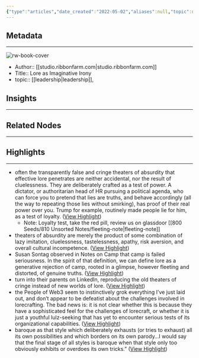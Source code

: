 ```yaml
---
{"type":"articles","date_created":"2022-05-02","aliases":null,"topic":null,"url":"https://studio.ribbonfarm.com/p/lore-as-imaginative-irony","layout":null,"banner":null,"dg-publish":true,"tags":null,"permalink":"/300-biblio/200-articles/lore-as-imaginative-irony/","dgPassFrontmatter":true,"created":"2023-10-20T12:44:17.000-05:00","updated":"2023-10-20T12:44:17.000-05:00"}
---
```


## Metadata
---
![rw-book-cover](https://readwise-assets.s3.amazonaws.com/static/images/article4.6bc1851654a0.png)
- Author:: [[studio.ribbonfarm.com\|studio.ribbonfarm.com]]
- Title:: Lore as Imaginative Irony
- topic:: [[leadership\|leadership]], 



## Insights
---
## Related Nodes
---

## Highlights 
---
- often the transparently false and cringe theaters of absurdity that effective lore penetrates are neither accidental, nor the result of cluelessness. They are deliberately crafted as a test of power. A dictator, or authoritarian head of HR pursuing a political agenda, who can force you to pretend that lies are truths, and behave accordingly (all the way to repeating those lies without smirking), has proof of their real power over you. Trump for example, routinely made people lie for him, as a test of loyalty. ([View Highlight](https://instapaper.com/read/1503426514/19454961))
    - Note: Loyalty test, take the red pill, review us on glassdoor [[800 Seeds/810 Unsorted Notes/fleeting-note\|fleeting-note]]
- theaters of absurdity are merely the product of some combination of lazy imitation, cluelessness, tastelessness, apathy, risk aversion, and overall cultural incompetence. ([View Highlight](https://instapaper.com/read/1503426514/19454967))
- Susan Sontag observed in Notes on Camp that camp is failed seriousness. In the spirit of that definition, we can define lore as a generative rejection of camp, rooted in a glimpse, however fleeting and distorted, of genuine truths. ([View Highlight](https://instapaper.com/read/1503426514/19454972))
- turn into their parents on LinkedIn, reproducing the old theaters of cringe instead of new worlds of lore. ([View Highlight](https://instapaper.com/read/1503426514/19455086))
- the People of Web3 seem to instinctively grok everything I’ve just laid out, and don’t appear to be defeatist about the challenges involved in lorecrafting.
  The bad news is: it is not clear whether this is because they have a sophisticated feel for the challenges of lorecraft, or whether it is just a youthful lulz-seeking that has yet to encounter serious tests of its organizational capabilities. ([View Highlight](https://instapaper.com/read/1503426514/19455088))
- baroque as that style which deliberately exhausts (or tries to exhaust) all its own possibilities and which borders on its own parody…I would say that the final stage of all styles is baroque when that style only too obviously exhibits or overdoes its own tricks.” ([View Highlight](https://instapaper.com/read/1503426514/19455091))
